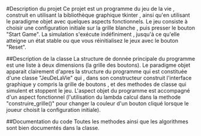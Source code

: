 #Description du projet
Ce projet est un programme du jeu de la vie , construit en utilisant la bibliothèque graphique tkinter , ainsi qu'en utilisant le paradigme objet avec quelques aspects fonctionnels.
Le jeu consiste à choisir une configuration initiale sur la grille blanche , puis presser le bouton "Start Game".
La simulation s'exécute indéfiniment , jusqu'à ce qu'elle atteigne un état stable ou que vous réinitialisez le jeux avec le bouton "Reset".

##Description de la classe
La structure de donnée principale du programme est une liste à deux dimensions (la grille des boutons).
Le paradigme objet apparait clairement d'apres la structure du programme qui est constituée d'une classe "JeuDeLaVie" qui , dans son constructeur construit l'interface graphique y compris la grille de boutons , et des methodes de classe qui simulent et stoppent le jeu.
L'aspect objet du programme est accompagné d'un aspect fonctionnel (l'utilisation du lambda calcul dans la methode "construire_grille()" pour changer la couleur d'un bouton cliqué lorsque le joueur choisit la configuration initiale).

##Documentation du code 
Toutes les methodes ainsi que les algorithmes sont bien documentés dans la classe.
